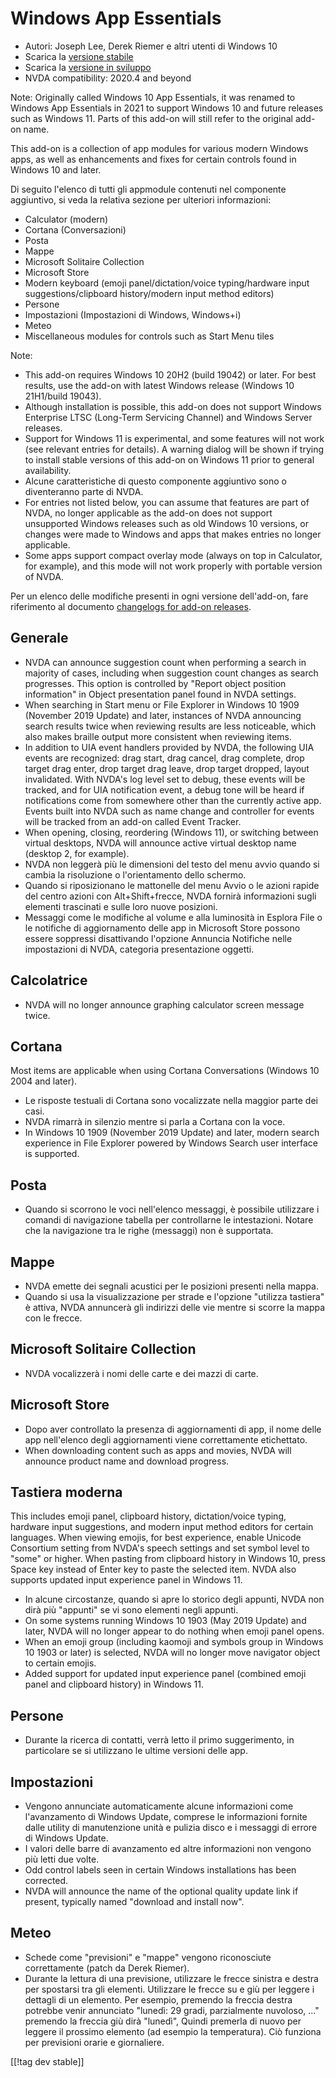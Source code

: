 # Windows App Essentials #

* Autori: Joseph Lee, Derek Riemer e altri utenti di Windows 10
* Scarica la [versione stabile][1]
* Scarica la [versione in sviluppo][2]
* NVDA compatibility: 2020.4 and beyond

Note: Originally called Windows 10 App Essentials, it was renamed to Windows
App Essentials in 2021 to support Windows 10 and future releases such as
Windows 11. Parts of this add-on will still refer to the original add-on
name.

This add-on is a collection of app modules for various modern Windows apps,
as well as enhancements and fixes for certain controls found in Windows 10
and later.

Di seguito l'elenco di tutti gli appmodule contenuti nel componente
aggiuntivo, si veda la relativa sezione per ulteriori informazioni:

* Calculator (modern)
* Cortana (Conversazioni)
* Posta
* Mappe
* Microsoft Solitaire Collection
* Microsoft Store
* Modern keyboard (emoji panel/dictation/voice typing/hardware input
  suggestions/clipboard history/modern input method editors)
* Persone
* Impostazioni (Impostazioni di Windows, Windows+i)
* Meteo
* Miscellaneous modules for controls such as Start Menu tiles

Note:

* This add-on requires Windows 10 20H2 (build 19042) or later. For best
  results, use the add-on with latest Windows release (Windows 10 21H1/build
  19043).
* Although installation is possible, this add-on does not support Windows
  Enterprise LTSC (Long-Term Servicing Channel) and Windows Server releases.
* Support for Windows 11 is experimental, and some features will not work
  (see relevant entries for details). A warning dialog will be shown if
  trying to install stable versions of this add-on on Windows 11 prior to
  general availability.
* Alcune caratteristiche di questo componente aggiuntivo sono o diventeranno
  parte di NVDA.
* For entries not listed below, you can assume that features are part of
  NVDA, no longer applicable as the add-on does not support unsupported
  Windows releases such as old Windows 10 versions, or changes were made to
  Windows and apps that makes entries no longer applicable.
* Some apps support compact overlay mode (always on top in Calculator, for
  example), and this mode will not work properly with portable version of
  NVDA.

Per un elenco delle modifiche presenti in ogni versione dell'add-on, fare
riferimento al documento [changelogs for add-on releases][3].

## Generale

* NVDA can announce suggestion count when performing a search in majority of
  cases, including when suggestion count changes as search progresses. This
  option is controlled by "Report object position information" in Object
  presentation panel found in NVDA settings.
* When searching in Start menu or File Explorer in Windows 10 1909 (November
  2019 Update) and later, instances of NVDA announcing search results twice
  when reviewing results are less noticeable, which also makes braille
  output more consistent when reviewing items.
* In addition to UIA event handlers provided by NVDA, the following UIA
  events are recognized: drag start, drag cancel, drag complete, drop target
  drag enter, drop target drag leave, drop target dropped, layout
  invalidated. With NVDA's log level set to debug, these events will be
  tracked, and for UIA notification event, a debug tone will be heard if
  notifications come from somewhere other than the currently active
  app. Events built into NVDA such as name change and controller for events
  will be tracked from an add-on called Event Tracker.
* When opening, closing, reordering (Windows 11), or switching between
  virtual desktops, NVDA will announce active virtual desktop name (desktop
  2, for example).
* NVDA non leggerà più le dimensioni del testo del menu avvio quando si
  cambia la risoluzione o l'orientamento dello schermo.
* Quando si riposizionano le mattonelle del menu Avvio o le azioni rapide
  del centro azioni con Alt+Shift+frecce, NVDA fornirà informazioni sugli
  elementi trascinati e sulle loro nuove posizioni.
* Messaggi come le modifiche al volume e alla luminosità in Esplora File o
  le notifiche di aggiornamento delle app in Microsoft Store possono essere
  soppressi disattivando l'opzione Annuncia Notifiche nelle impostazioni di
  NVDA, categoria presentazione oggetti.

## Calcolatrice

* NVDA will no longer announce graphing calculator screen message twice.

## Cortana

Most items are applicable when using Cortana Conversations (Windows 10 2004
and later).

* Le risposte testuali di Cortana sono vocalizzate nella maggior parte dei
  casi.
* NVDA rimarrà in silenzio mentre si parla a Cortana  con la voce.
* In Windows 10 1909 (November 2019 Update) and later, modern search
  experience in File Explorer powered by Windows Search user interface is
  supported.

## Posta

* Quando si scorrono le voci nell'elenco messaggi, è possibile utilizzare i
  comandi di navigazione tabella per controllarne le intestazioni. Notare
  che la navigazione tra le righe (messaggi) non è supportata.

## Mappe

* NVDA emette dei segnali acustici per le posizioni presenti nella mappa.
* Quando si usa la visualizzazione per strade e l'opzione "utilizza
  tastiera" è attiva, NVDA annuncerà gli indirizzi delle vie mentre si
  scorre la mappa con le frecce.

## Microsoft Solitaire Collection

* NVDA vocalizzerà i nomi delle carte e dei mazzi di carte.

## Microsoft Store

* Dopo aver controllato la presenza di aggiornamenti di app, il nome delle
  app nell'elenco degli aggiornamenti viene correttamente etichettato.
* When downloading content such as apps and movies, NVDA will announce
  product name and download progress.

## Tastiera moderna

This includes emoji panel, clipboard history, dictation/voice typing,
hardware input suggestions, and modern input method editors for certain
languages. When viewing emojis, for best experience, enable Unicode
Consortium setting from NVDA's speech settings and set symbol level to
"some" or higher. When pasting from clipboard history in Windows 10, press
Space key instead of Enter key to paste the selected item. NVDA also
supports updated input experience panel in Windows 11.

* In alcune circostanze, quando si apre lo storico degli appunti, NVDA non
  dirà più "appunti" se vi sono elementi negli appunti.
* On some systems running Windows 10 1903 (May 2019 Update) and later, NVDA
  will no longer appear to do nothing when emoji panel opens.
* When an emoji group (including kaomoji and symbols group in Windows 10
  1903 or later) is selected, NVDA will no longer move navigator object to
  certain emojis.
* Added support for updated input experience panel (combined emoji panel and
  clipboard history) in Windows 11.

## Persone

* Durante la ricerca di contatti, verrà letto il primo suggerimento, in
  particolare se si utilizzano le ultime versioni delle app.

## Impostazioni

* Vengono annunciate automaticamente alcune informazioni come l'avanzamento
  di Windows Update, comprese le informazioni fornite dalle utility di
  manutenzione unità e pulizia disco e i messaggi di errore di Windows
  Update.
* I valori delle barre di avanzamento ed altre informazioni non vengono più
  letti due volte.
* Odd control labels seen in certain Windows installations has been
  corrected.
* NVDA will announce the name of the optional quality update link if
  present, typically named "download and install now".

## Meteo

* Schede come "previsioni" e "mappe" vengono riconosciute correttamente
  (patch da Derek Riemer).
* Durante la lettura di una previsione, utilizzare le frecce sinistra e
  destra per spostarsi tra gli elementi. Utilizzare le frecce su e giù per
  leggere i dettagli di un elemento. Per esempio, premendo la freccia destra
  potrebbe venir annunciato "lunedì: 29 gradi, parzialmente nuvoloso, ..."
  premendo la freccia giù dirà "lunedì", Quindi premerla di nuovo per
  leggere il prossimo elemento (ad esempio la temperatura). Ciò funziona per
  previsioni orarie e giornaliere.

[[!tag dev stable]]

[1]: https://addons.nvda-project.org/files/get.php?file=w10

[2]: https://addons.nvda-project.org/files/get.php?file=w10-dev

[3]: https://github.com/josephsl/wintenapps/wiki/w10changelog
